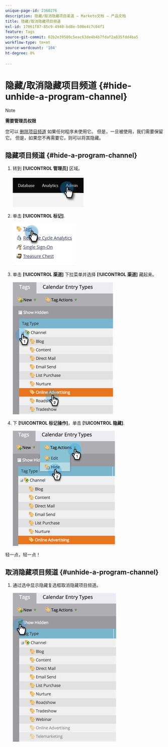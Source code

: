 ```yaml
---
unique-page-id: 2360276
description: 隐藏/取消隐藏项目渠道 — Marketo文档 — 产品文档
title: 隐藏/取消隐藏项目频道
exl-id: 17061f87-85c9-4940-bd8e-590e4c7c04f1
feature: Tags
source-git-commit: 02b2e39580c5eac63de4b4b7fdaf2a835fdd4ba5
workflow-type: tm+mt
source-wordcount: '104'
ht-degree: 0%

---
```


# 隐藏/取消隐藏项目频道 {#hide-unhide-a-program-channel}

>[!NOTE]
>
>**需要管理员权限**

您可以 [删除项目频道](/help/marketo/product-docs/administration/tags/delete-a-program-channel.md) 如果任何程序未使用它。  但是，一旦被使用，我们需要保留它。  但是，如果您不再需要它，则可以将其隐藏。

## 隐藏项目频道 {#hide-a-program-channel}

1. 转到 **[!UICONTROL 管理员]** 区域。

   ![](assets/hide-unhide-a-program-channel-1.png)

1. 单击 **[!UICONTROL 标记]**.

   ![](assets/hide-unhide-a-program-channel-2.png)

1. 单击 **[!UICONTROL 渠道]** 下拉菜单并选择 **[!UICONTROL 渠道]** 藏起来。

   ![](assets/hide-unhide-a-program-channel-3.png)

1. 下 **[!UICONTROL 标记操作]**，单击 **[!UICONTROL 隐藏]**.

   ![](assets/hide-unhide-a-program-channel-4.png)

轻一点，轻一点！

## 取消隐藏项目频道 {#unhide-a-program-channel}

1. 通过选中显示隐藏复选框取消隐藏项目频道。

   ![](assets/hide-unhide-a-program-channel-5.png)

